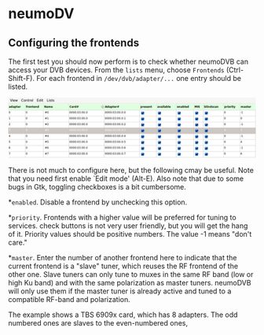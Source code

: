 # neumoDV #

## Configuring the frontends ##

The first test you should now perform is to check whether neumoDVB can access your DVB devices.
From the `lists` menu, choose `Frontends` (Ctrl-Shift-F). For each frontend in `/dev/dvb/adapter/...`
one entry should be listed.

![Frontends](images/frontends.png)

There is not much to configure here, but the following cmay be useful. Note that you need
first enable `Edit mode' (Alt-E). Also note that due to some bugs in Gtk, toggling checkboxes is a bit
cumbersome.

*`enabled`. Disable a frontend by unchecking this option.

*`priority`. Frontends with a higher value will be preferred for tuning to services.
check buttons is not very user friendly, but you will get the hang of it. Priority values should be
positive numbers. The value -1 means "don't care."

*`master`. Enter the number of another frontend here to indicate that the current frontend is a "slave"
tuner, which reuses the RF frontend of the other one. Slave tuners can only tune to muxes in the same
RF band (low or high Ku band) and with the same polarization as master tuners. neumoDVB will only use
them if the master tuner is already active and tuned to a compatible RF-band and polarization.

The example shows a TBS 6909x card, which has 8 adapters. The odd numbered ones are slaves to the
even-numbered ones,
